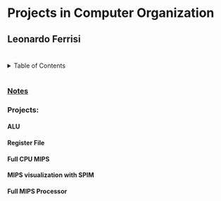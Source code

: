 # Projects in Computer Organization
## Leonardo Ferrisi



# 

<!-- TABLE OF CONTENTS -->
<details>
  <summary>Table of Contents</summary>
  <ol>
    <li>Notes
        <ul>
            <li><a href="">Week 1: </a></li>
            <li><a href="">Week 2: </a></li>
            <li><a href="">Week 3: </a></li>
            <li><a href="">Week 4: </a></li>
            <li><a href="">Week 5: </a></li>
            <li><a href="">Week 6: </a></li>
            <li><a href="">Week 7: </a></li>
            <li><a href="">Week 8: </a></li>
            <li><a href="">Week 9: </a></li>
            <li><a href="">Week 10:</a></li>
        </ul>
    </li>
    <li>
        Topics
        <ul>
            <li><a href="">Data Types</a></li>
            <li><a href="">Binary</a></li>
            <li><a href="">Logic Gates</a></li>
            <li><a href="">ALUs</a></li>
            <li><a href="">Memory</a></li>
            <li><a href="">Control Logic</a></li>
            <li><a href="">Processor Design</a></li>
            <li><a href="">Binary Arithmetic</a></li>
            <li><a href="">Assembly Language (MIPS)</a></li>
            <li><a href="">The MIPS processor, MIPS assembly</a></li>
            <li><a href="">Assembly Language Programming</a></li>
        </ul>
    </li>
    <li>
        Projects
        <ul>
            <li>Digital Building Blocks</li>
            <li>4 Bit ALU</li>
            <li>Building a Register File</li>
            <li>Adding Data Memory and Instruction Memory to CPU</li>
            <li>Visualizing MIPS assembly with QtSPIM</li>
            <li>Arrays and Subroutines</li>
            <li>Linked Lists in Assembly</li>
        </ul>
    </li>
  </ol>
</details>

#

### [Notes](notes)

### Projects:

#### ALU

#### Register File

#### Full CPU MIPS

#### MIPS visualization with SPIM

#### Full MIPS Processor
